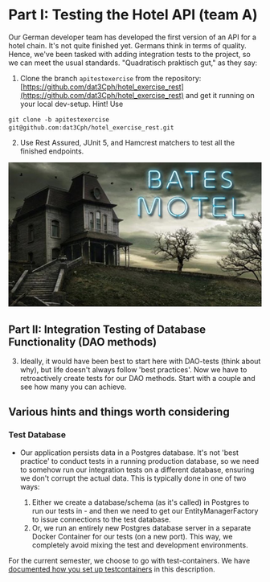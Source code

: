 # Part I: Testing the Hotel API (team A)

Our German developer team has developed the first version of an API for a hotel chain. It's not quite finished yet. Germans think in terms of quality. Hence, we've been tasked with adding integration tests to the project, so we can meet the usual standards. "Quadratisch praktisch gut," as they say:

1. Clone the branch `apitestexercise` from the repository: [https://github.com/dat3Cph/hotel_exercise_rest](https://github.com/dat3Cph/hotel_exercise_rest) and get it running on your local dev-setup. Hint! Use 
```console
git clone -b apitestexercise git@github.com:dat3Cph/hotel_exercise_rest.git
```
2. Use Rest Assured, JUnit 5, and Hamcrest matchers to test all the finished endpoints.

![Bates hotel](./images/bates_hotel.jpg)

## Part II: Integration Testing of Database Functionality (DAO methods)

3. Ideally, it would have been best to start here with DAO-tests (think about why), but life doesn't always follow 'best practices'. Now we have to retroactively create tests for our DAO methods. Start with a couple and see how many you can achieve.

## Various hints and things worth considering

### Test Database

- Our application persists data in a Postgres database. It's not 'best practice' to conduct tests in a running production database, so we need to somehow run our integration tests on a different database, ensuring we don't corrupt the actual data. This is typically done in one of two ways:

   1. Either we create a database/schema (as it's called) in Postgres to run our tests in - and then we need to get our EntityManagerFactory to issue connections to the test database.
   2. Or, we run an entirely new Postgres database server in a separate Docker Container for our tests (on a new port). This way, we completely avoid mixing the test and development environments.

For the current semester, we choose to go with test-containers. We have [documented how you set up testcontainers](../../setup/testContainerSetup.md) in this description.
